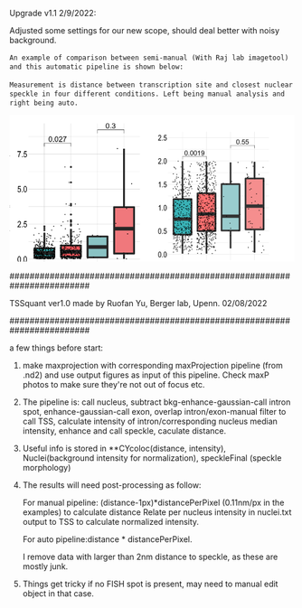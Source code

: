 Upgrade v1.1 2/9/2022:

Adjusted some settings for our new scope, should deal better with noisy background.

    An example of comparison between semi-manual (With Raj lab imagetool) and this automatic pipeline is shown below:

    Measurement is distance between transcription site and closest nuclear speckle in four different conditions. Left being manual analysis and right being auto. 

![alt text](https://github.com/Chalietia/CellProfiler/blob/main/misc/Screen%20Shot%202022-02-10%20at%2010.23.32%20AM.png)



########################################################################

TSSquant ver1.0 made by Ruofan Yu, Berger lab, Upenn. 02/08/2022 

########################################################################

a few things before start:

1. make maxprojection with corresponding maxProjection pipeline (from .nd2) and use output figures as input of this pipeline. Check maxP photos to make sure they're not out of focus etc. 

2. The pipeline is: call nucleus, subtract bkg-enhance-gaussian-call intron spot, enhance-gaussian-call exon, overlap intron/exon-manual filter to call TSS, calculate intensity of intron/corresponding nucleus median intensity, enhance and call speckle, caculate distance.

3. Useful info is stored in **CYcoloc(distance, intensity), Nuclei(background intensity for normalization), speckleFinal (speckle morphology)

4. The results will need post-processing as follow: 

    For manual pipeline: (distance-1px)*distancePerPixel (0.11nm/px in the examples) to calculate distance Relate per nucleus intensity in nuclei.txt output to TSS to calculate normalized intensity.
    
    For auto pipeline:distance * distancePerPixel.
    
    I remove data with larger than 2nm distance to speckle, as these are mostly junk.

5. Things get tricky if no FISH spot is present, may need to manual edit object in that case. 
